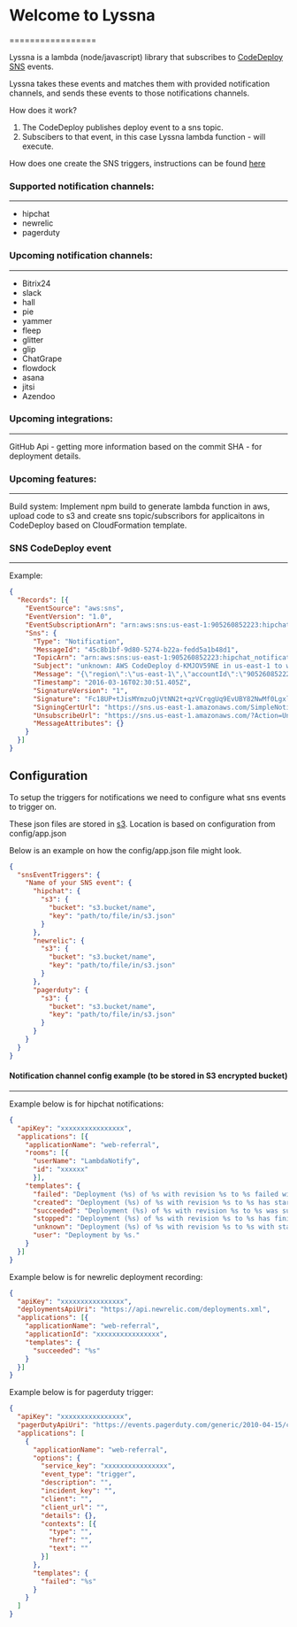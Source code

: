 # Welcome to Lyssna
=================

Lyssna is a lambda (node/javascript) library that subscribes to [CodeDeploy](https://aws.amazon.com/codedeploy/) [SNS](https://aws.amazon.com/documentation/sns/) events.

Lyssna takes these events and matches them with provided notification channels, and sends these events to those notifications channels.

How does it work?

1. The CodeDeploy publishes deploy event to a sns topic.
2. Subscibers to that event, in this case Lyssna lambda function - will execute.

How does one create the SNS triggers, instructions can be found [here](http://docs.aws.amazon.com/codedeploy/latest/userguide/how-to-notify-sns.html)


### Supported notification channels:
-----
 - hipchat
 - newrelic
 - pagerduty

### Upcoming notification channels:
-----
 - Bitrix24
 - slack
 - hall
 - pie
 - yammer
 - fleep
 - glitter
 - glip
 - ChatGrape
 - flowdock
 - asana
 - jitsi
 - Azendoo

### Upcoming integrations:
-----
GitHub Api - getting more information based on the commit SHA - for deployment details.

### Upcoming features:
-----
Build system: Implement npm build to generate lambda function in aws, upload code to s3 and create sns topic/subscribors for applicaitons in CodeDeploy based on CloudFormation template.

### SNS CodeDeploy event
-----
Example:
```json
{
  "Records": [{
    "EventSource": "aws:sns",
    "EventVersion": "1.0",
    "EventSubscriptionArn": "arn:aws:sns:us-east-1:905260852223:hipchat_notification:49343f9b-237f-4ff5-9e3f-0da23ffde19e",
    "Sns": {
      "Type": "Notification",
      "MessageId": "45c8b1bf-9d80-5274-b22a-fedd5a1b48d1",
      "TopicArn": "arn:aws:sns:us-east-1:905260852223:hipchat_notification",
      "Subject": "unknown: AWS CodeDeploy d-KMJOV59NE in us-east-1 to web-referral",
      "Message": "{\"region\":\"us-east-1\",\"accountId\":\"905260852223\",\"eventTriggerName\":\"BackOffice Notification\",\"applicationName\":\"web-referral\",\"deploymentId\":\"d-KMJOV59NE\",\"deploymentGroupName\":\"production\",\"createTime\":\"Wed Mar 16 02:30:50 UTC 2016\",\"completeTime\":null,\"status\":\"unknown\"}",
      "Timestamp": "2016-03-16T02:30:51.405Z",
      "SignatureVersion": "1",
      "Signature": "Fc18UP+tJisMYmzuOjVtNN2t+qzVCrqgUq9EvUBY82NwMf0LgxlSp8FM9uxFQRnlJaahxDykUyPYPNHPmLcox5A13fiudw7miKYlKRaaKobmdPQoY+lVKvm6hBpq0CKUG64YUQgHeXDuk1mUqE0L+hxj9rqJc6yZdRL96KpNLnMX3VRKw8+WELgycjJsywbaSjFqdDm2cXv76Ngwq+blYkAP5uneIzVkCHvNMsqA0iRug3yTxonV+Soz9p5b+OzJw75SaYgJqWLaGneeYqck6Vun88etssdNpbaVV0iCR600JA+lhyP7py6ON9+Z5IUtnsESB0+YJ8L59Ycvn78B9A==",
      "SigningCertUrl": "https://sns.us-east-1.amazonaws.com/SimpleNotificationService-bb750dd426d95ee9390147a5624348ee.pem",
      "UnsubscribeUrl": "https://sns.us-east-1.amazonaws.com/?Action=Unsubscribe&SubscriptionArn=arn:aws:sns:us-east-1:905260852223:hipchat_notification:49343f9b-237f-4ff5-9e3f-0da23ffde19e",
      "MessageAttributes": {}
    }
  }]
}
```
## Configuration

To setup the triggers for notifications we need to configure what sns events to trigger on.

These json files are stored in [s3](https://aws.amazon.com/documentation/s3/). Location is based on configuration from config/app.json

Below is an example on how the config/app.json file might look.
```json
{
  "snsEventTriggers": {
    "Name of your SNS event": {
      "hipchat": {
        "s3": {
          "bucket": "s3.bucket/name",
          "key": "path/to/file/in/s3.json"
        }
      },
      "newrelic": {
        "s3": {
          "bucket": "s3.bucket/name",
          "key": "path/to/file/in/s3.json"
        }
      },
      "pagerduty": {
        "s3": {
          "bucket": "s3.bucket/name",
          "key": "path/to/file/in/s3.json"
        }
      }
    }
  }
}
```

#### Notification channel config example (to be stored in S3 encrypted bucket)
-----
Example below is for hipchat notifications:
```json
{
  "apiKey": "xxxxxxxxxxxxxxxx",
  "applications": [{
    "applicationName": "web-referral",
    "rooms": [{
      "userName": "LambdaNotify",
      "id": "xxxxxx"
      }],
    "templates": {
      "failed": "Deployment (%s) of %s with revision %s to %s failed with error message \"%s\".",
      "created": "Deployment (%s) of %s with revision %s to %s has started.",
      "succeeded": "Deployment (%s) of %s with revision %s to %s was successful.",
      "stopped": "Deployment (%s) of %s with revision %s to %s has finished.",
      "unknown": "Deployment (%s) of %s with revision %s to %s with status %s.",
      "user": "Deployment by %s."
    }
  }]
}
```
Example below is for newrelic deployment recording:
```json
{
  "apiKey": "xxxxxxxxxxxxxxxx",
  "deploymentsApiUri": "https://api.newrelic.com/deployments.xml",
  "applications": [{
    "applicationName": "web-referral",
    "applicationId": "xxxxxxxxxxxxxxxx",
    "templates": {
      "succeeded": "%s"
    }
  }]
}
```
Example below is for pagerduty trigger:
```json
{
  "apiKey": "xxxxxxxxxxxxxxxx",
  "pagerDutyApiUri": "https://events.pagerduty.com/generic/2010-04-15/create_event.json",
  "applications": [
    {
      "applicationName": "web-referral",
      "options": {
        "service_key": "xxxxxxxxxxxxxxxx",
        "event_type": "trigger",
        "description": "",
        "incident_key": "",
        "client": "",
        "client_url": "",
        "details": {},
        "contexts": [{
          "type": "",
          "href": "",
          "text": ""
        }]
      },
      "templates": {
        "failed": "%s"
      }
    }
  ]
}
```
